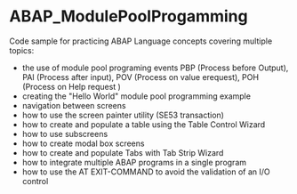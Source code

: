 # ABAP_ModulePoolProgamming
Code sample for practicing ABAP Language concepts covering multiple topics:
- the use of module pool programing events PBP (Process before Output), PAI (Process after input), POV (Process on value erequest), POH (Process on Help request )
- creating the "Hello World" module pool programming example
- navigation between screens
- how to use the screen painter utility (SE53 transaction)
- how to create and populate a table using the Table Control Wizard
- how to use subscreens
- how to create modal box screens
- how to create and populate Tabs with Tab Strip Wizard
- how to integrate multiple ABAP programs in a single program
- how to use the AT EXIT-COMMAND to avoid the validation of an I/O control 


